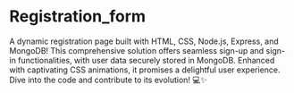 # Registration_form
A dynamic registration page built with HTML, CSS, Node.js, Express, and MongoDB! This comprehensive solution offers seamless sign-up and sign-in functionalities, with user data securely stored in MongoDB. Enhanced with captivating CSS animations, it promises a delightful user experience. Dive into the code and contribute to its evolution! 💻✨
